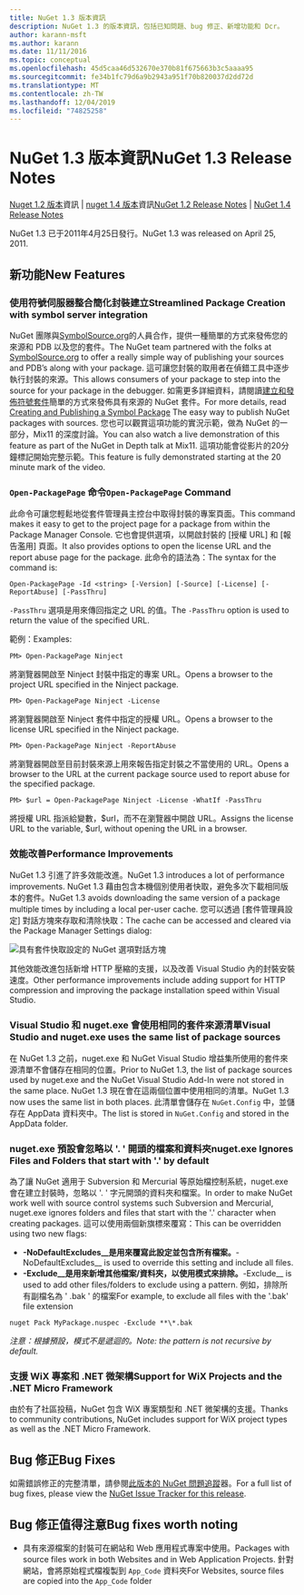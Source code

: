 ```yaml
---
title: NuGet 1.3 版本資訊
description: NuGet 1.3 的版本資訊，包括已知問題、bug 修正、新增功能和 Dcr。
author: karann-msft
ms.author: karann
ms.date: 11/11/2016
ms.topic: conceptual
ms.openlocfilehash: 45d5caa46d532670e370b81f675663b3c5aaaa95
ms.sourcegitcommit: fe34b1fc79d6a9b2943a951f70b820037d2dd72d
ms.translationtype: MT
ms.contentlocale: zh-TW
ms.lasthandoff: 12/04/2019
ms.locfileid: "74825258"
---
```

# <a name="nuget-13-release-notes"></a><span data-ttu-id="cfee8-103">NuGet 1.3 版本資訊</span><span class="sxs-lookup"><span data-stu-id="cfee8-103">NuGet 1.3 Release Notes</span></span>

<span data-ttu-id="cfee8-104">[Nuget 1.2 版本](../release-notes/nuget-1.2.md)資訊 | [nuget 1.4 版本](../release-notes/nuget-1.4.md)資訊</span><span class="sxs-lookup"><span data-stu-id="cfee8-104">[NuGet 1.2 Release Notes](../release-notes/nuget-1.2.md) | [NuGet 1.4 Release Notes](../release-notes/nuget-1.4.md)</span></span>

<span data-ttu-id="cfee8-105">NuGet 1.3 已于2011年4月25日發行。</span><span class="sxs-lookup"><span data-stu-id="cfee8-105">NuGet 1.3 was released on April 25, 2011.</span></span>

## <a name="new-features"></a><span data-ttu-id="cfee8-106">新功能</span><span class="sxs-lookup"><span data-stu-id="cfee8-106">New Features</span></span>

### <a name="streamlined-package-creation-with-symbol-server-integration"></a><span data-ttu-id="cfee8-107">使用符號伺服器整合簡化封裝建立</span><span class="sxs-lookup"><span data-stu-id="cfee8-107">Streamlined Package Creation with symbol server integration</span></span>

<span data-ttu-id="cfee8-108">NuGet 團隊與[SymbolSource.org](http://www.symbolsource.org/)的人員合作，提供一種簡單的方式來發佈您的來源和 PDB 以及您的套件。</span><span class="sxs-lookup"><span data-stu-id="cfee8-108">The NuGet team partnered with the folks at [SymbolSource.org](http://www.symbolsource.org/) to offer a really simple way of publishing your sources and PDB’s along with your package.</span></span> <span data-ttu-id="cfee8-109">這可讓您封裝的取用者在偵錯工具中逐步執行封裝的來源。</span><span class="sxs-lookup"><span data-stu-id="cfee8-109">This allows consumers of your package to step into the source for your package in the debugger.</span></span> <span data-ttu-id="cfee8-110">如需更多詳細資料，請閱讀[建立和發佈符號套件](../create-packages/symbol-packages.md)簡單的方式來發佈具有來源的 NuGet 套件。</span><span class="sxs-lookup"><span data-stu-id="cfee8-110">For more details, read [Creating and Publishing a Symbol Package](../create-packages/symbol-packages.md) The easy way to publish NuGet packages with sources.</span></span> <span data-ttu-id="cfee8-111">您也可以觀賞這項功能的實況示範，做為 NuGet 的一部分，Mix11 的深度討論。</span><span class="sxs-lookup"><span data-stu-id="cfee8-111">You can also watch a live demonstration of this feature as part of the NuGet in Depth talk at Mix11.</span></span> <span data-ttu-id="cfee8-112">這項功能會從影片的20分鐘標記開始完整示範。</span><span class="sxs-lookup"><span data-stu-id="cfee8-112">This feature is fully demonstrated starting at the 20 minute mark of the video.</span></span>

### <a name="open-packagepage-command"></a><span data-ttu-id="cfee8-113">`Open-PackagePage` 命令</span><span class="sxs-lookup"><span data-stu-id="cfee8-113">`Open-PackagePage` Command</span></span>

<span data-ttu-id="cfee8-114">此命令可讓您輕鬆地從套件管理員主控台中取得封裝的專案頁面。</span><span class="sxs-lookup"><span data-stu-id="cfee8-114">This command makes it easy to get to the project page for a package from within the Package Manager Console.</span></span> <span data-ttu-id="cfee8-115">它也會提供選項，以開啟封裝的 [授權 URL] 和 [報告濫用] 頁面。</span><span class="sxs-lookup"><span data-stu-id="cfee8-115">It also provides options to open the license URL and the report abuse page for the package.</span></span>
<span data-ttu-id="cfee8-116">此命令的語法為：</span><span class="sxs-lookup"><span data-stu-id="cfee8-116">The syntax for the command is:</span></span>

    Open-PackagePage -Id <string> [-Version] [-Source] [-License] [-ReportAbuse] [-PassThru]

<span data-ttu-id="cfee8-117">`-PassThru` 選項是用來傳回指定之 URL 的值。</span><span class="sxs-lookup"><span data-stu-id="cfee8-117">The `-PassThru` option is used to return the value of the specified URL.</span></span>

<span data-ttu-id="cfee8-118">範例：</span><span class="sxs-lookup"><span data-stu-id="cfee8-118">Examples:</span></span>

    PM> Open-PackagePage Ninject

<span data-ttu-id="cfee8-119">將瀏覽器開啟至 Ninject 封裝中指定的專案 URL。</span><span class="sxs-lookup"><span data-stu-id="cfee8-119">Opens a browser to the project URL specified in the Ninject package.</span></span>

    PM> Open-PackagePage Ninject -License

<span data-ttu-id="cfee8-120">將瀏覽器開啟至 Ninject 套件中指定的授權 URL。</span><span class="sxs-lookup"><span data-stu-id="cfee8-120">Opens a browser to the license URL specified in the Ninject package.</span></span>

    PM> Open-PackagePage Ninject -ReportAbuse

<span data-ttu-id="cfee8-121">將瀏覽器開啟至目前封裝來源上用來報告指定封裝之不當使用的 URL。</span><span class="sxs-lookup"><span data-stu-id="cfee8-121">Opens a browser to the URL at the current package source used to report abuse for the specified package.</span></span>

    PM> $url = Open-PackagePage Ninject -License -WhatIf -PassThru

<span data-ttu-id="cfee8-122">將授權 URL 指派給變數，$url，而不在瀏覽器中開啟 URL。</span><span class="sxs-lookup"><span data-stu-id="cfee8-122">Assigns the license URL to the variable, $url, without opening the URL in a browser.</span></span>

### <a name="performance-improvements"></a><span data-ttu-id="cfee8-123">效能改善</span><span class="sxs-lookup"><span data-stu-id="cfee8-123">Performance Improvements</span></span>

<span data-ttu-id="cfee8-124">NuGet 1.3 引進了許多效能改進。</span><span class="sxs-lookup"><span data-stu-id="cfee8-124">NuGet 1.3 introduces a lot of performance improvements.</span></span> <span data-ttu-id="cfee8-125">NuGet 1.3 藉由包含本機個別使用者快取，避免多次下載相同版本的套件。</span><span class="sxs-lookup"><span data-stu-id="cfee8-125">NuGet 1.3 avoids downloading the same version of a package multiple times by including a local per-user cache.</span></span> <span data-ttu-id="cfee8-126">您可以透過 [套件管理員設定] 對話方塊來存取和清除快取：</span><span class="sxs-lookup"><span data-stu-id="cfee8-126">The cache can be accessed and cleared via the Package Manager Settings dialog:</span></span>

![具有套件快取設定的 NuGet 選項對話方塊](./media/nuget-options.png)

<span data-ttu-id="cfee8-128">其他效能改進包括新增 HTTP 壓縮的支援，以及改善 Visual Studio 內的封裝安裝速度。</span><span class="sxs-lookup"><span data-stu-id="cfee8-128">Other performance improvements include adding support for HTTP compression and improving the package installation speed within Visual Studio.</span></span>

### <a name="visual-studio-and-nugetexe-uses-the-same-list-of-package-sources"></a><span data-ttu-id="cfee8-129">Visual Studio 和 nuget.exe 會使用相同的套件來源清單</span><span class="sxs-lookup"><span data-stu-id="cfee8-129">Visual Studio and nuget.exe uses the same list of package sources</span></span>

<span data-ttu-id="cfee8-130">在 NuGet 1.3 之前，nuget.exe 和 NuGet Visual Studio 增益集所使用的套件來源清單不會儲存在相同的位置。</span><span class="sxs-lookup"><span data-stu-id="cfee8-130">Prior to NuGet 1.3, the list of package sources used by nuget.exe and the NuGet Visual Studio Add-In were not stored in the same place.</span></span> <span data-ttu-id="cfee8-131">NuGet 1.3 現在會在這兩個位置中使用相同的清單。</span><span class="sxs-lookup"><span data-stu-id="cfee8-131">NuGet 1.3 now uses the same list in both places.</span></span> <span data-ttu-id="cfee8-132">此清單會儲存在 `NuGet.Config` 中，並儲存在 AppData 資料夾中。</span><span class="sxs-lookup"><span data-stu-id="cfee8-132">The list is stored in `NuGet.Config` and stored in the AppData folder.</span></span>

### <a name="nugetexe-ignores-files-and-folders-that-start-with--by-default"></a><span data-ttu-id="cfee8-133">nuget.exe 預設會忽略以 '. ' 開頭的檔案和資料夾</span><span class="sxs-lookup"><span data-stu-id="cfee8-133">nuget.exe Ignores Files and Folders that start with '.' by default</span></span>

<span data-ttu-id="cfee8-134">為了讓 NuGet 適用于 Subversion 和 Mercurial 等原始檔控制系統，nuget.exe 會在建立封裝時，忽略以 '. ' 字元開頭的資料夾和檔案。</span><span class="sxs-lookup"><span data-stu-id="cfee8-134">In order to make NuGet work well with source control systems such Subversion and Mercurial, nuget.exe ignores folders and files that start with the '.' character when creating packages.</span></span> <span data-ttu-id="cfee8-135">這可以使用兩個新旗標來覆寫：</span><span class="sxs-lookup"><span data-stu-id="cfee8-135">This can be overridden using two new flags:</span></span>

* <span data-ttu-id="cfee8-136">__-NoDefaultExcludes__是用來覆寫此設定並包含所有檔案。</span><span class="sxs-lookup"><span data-stu-id="cfee8-136">__-NoDefaultExcludes__ is used to override this setting and include all files.</span></span>
* <span data-ttu-id="cfee8-137">__-Exclude__是用來新增其他檔案/資料夾，以使用模式來排除。</span><span class="sxs-lookup"><span data-stu-id="cfee8-137">__-Exclude__ is used to add other files/folders to exclude using a pattern.</span></span> <span data-ttu-id="cfee8-138">例如，排除所有副檔名為 ' .bak ' 的檔案</span><span class="sxs-lookup"><span data-stu-id="cfee8-138">For example, to exclude all files with the '.bak' file extension</span></span>

```cli
nuget Pack MyPackage.nuspec -Exclude **\*.bak
```  

<span data-ttu-id="cfee8-139">_注意：根據預設，模式不是遞迴的。_</span><span class="sxs-lookup"><span data-stu-id="cfee8-139">_Note: the pattern is not recursive by default._</span></span>

### <a name="support-for-wix-projects-and-the-net-micro-framework"></a><span data-ttu-id="cfee8-140">支援 WiX 專案和 .NET 微架構</span><span class="sxs-lookup"><span data-stu-id="cfee8-140">Support for WiX Projects and the .NET Micro Framework</span></span>

<span data-ttu-id="cfee8-141">由於有了社區投稿，NuGet 包含 WiX 專案類型和 .NET 微架構的支援。</span><span class="sxs-lookup"><span data-stu-id="cfee8-141">Thanks to community contributions, NuGet includes support for WiX project types as well as the .NET Micro Framework.</span></span>

## <a name="bug-fixes"></a><span data-ttu-id="cfee8-142">Bug 修正</span><span class="sxs-lookup"><span data-stu-id="cfee8-142">Bug Fixes</span></span>

<span data-ttu-id="cfee8-143">如需錯誤修正的完整清單，請參閱[此版本的 NuGet 問題追蹤](http://nuget.codeplex.com/workitem/list/advanced?keyword=&status=All&type=All&priority=All&release=NuGet%201.3&assignedTo=All&component=All&sortField=LastUpdatedDate&sortDirection=Descending&page=0)器。</span><span class="sxs-lookup"><span data-stu-id="cfee8-143">For a full list of bug fixes, please view the [NuGet Issue Tracker for this release](http://nuget.codeplex.com/workitem/list/advanced?keyword=&status=All&type=All&priority=All&release=NuGet%201.3&assignedTo=All&component=All&sortField=LastUpdatedDate&sortDirection=Descending&page=0).</span></span>

## <a name="bug-fixes-worth-noting"></a><span data-ttu-id="cfee8-144">Bug 修正值得注意</span><span class="sxs-lookup"><span data-stu-id="cfee8-144">Bug fixes worth noting</span></span>

* <span data-ttu-id="cfee8-145">具有來源檔案的封裝可在網站和 Web 應用程式專案中使用。</span><span class="sxs-lookup"><span data-stu-id="cfee8-145">Packages with source files work in both Websites and in Web Application Projects.</span></span>
<span data-ttu-id="cfee8-146">針對網站，會將原始程式檔複製到 `App_Code` 資料夾</span><span class="sxs-lookup"><span data-stu-id="cfee8-146">For Websites, source files are copied into the `App_Code` folder</span></span>
